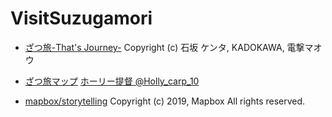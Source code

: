 # VisitSuzugamori

- [ざつ旅-That's Journey-](https://comic-walker.com/contents/detail/KDCW_AM01200853010000_68/) Copyright (c) 石坂 ケンタ, KADOKAWA, 電撃マオウ
- [ざつ旅マップ](https://t.co/Y8vwKzd1xD?amp=1) [ホ​ーリー提督 @Holly_carp_10](https://twitter.com/Holly_carp_10/status/1315988051349307392)

- [mapbox/storytelling](https://github.com/mapbox/storytelling) Copyright (c) 2019, Mapbox All rights reserved.
